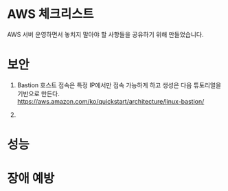# AWS 체크리스트

  AWS 서버 운영하면서 놓치지 말아야 할 사항들을 공유하기 위해 만들었습니다.

# 보안
1. Bastion 호스트 접속은 특정 IP에서만 접속 가능하게 하고 생성은 다음 튜토리얼을 기반으로 만든다. 
https://aws.amazon.com/ko/quickstart/architecture/linux-bastion/

2. 


# 성능


# 장애 예방
